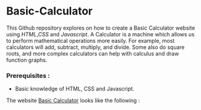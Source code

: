 # Basic-Calculator

This Github repository explores on how to create a Basic Calculator website using _HTML_,_CSS_ and _Javascript_. A Calculator is a machine which allows us to perform mathematical operations more easily. For example, most calculators will add, subtract, multiply, and divide. Some also do square roots, and more complex calculators can help with calculus and draw function graphs.

### Prerequisites :

* Basic knowledge of HTML, CSS and Javascript.

The website [Basic Calculator](https://soumyadeepmukherjee.github.io/Basic-Calculator/) looks like the following :

